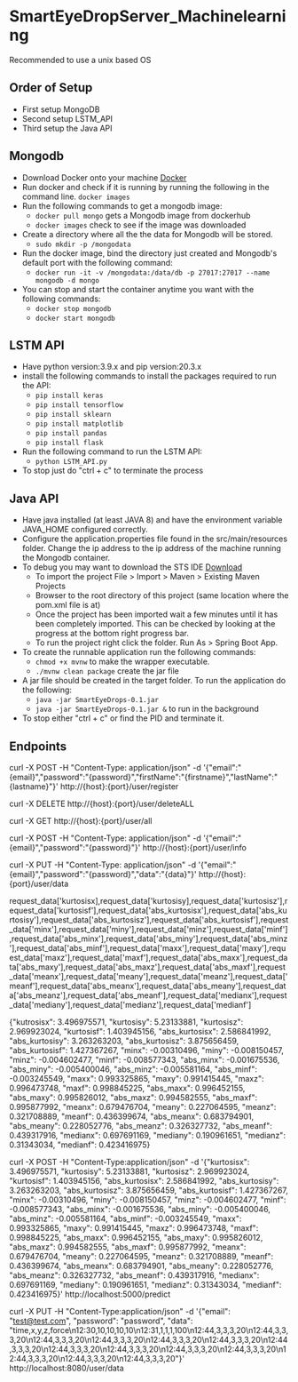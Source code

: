 # SmartEyeDropServer_Machinelearning

Recommended to use a unix based OS


## Order of Setup
- First setup MongoDB
- Second setup LSTM_API
- Third setup the Java API

## Mongodb
- Download Docker onto your machine [Docker](https://docs.docker.com/get-docker/)
- Run docker and check if it is running by running the following in the command line. `docker images`
- Run the following commands to get a mongodb image:
    - `docker pull mongo` gets a Mongodb image from dockerhub
    - `docker images` check to see if the image was downloaded
- Create a directory where all the the data for Mongodb will be stored.
    - `sudo mkdir -p /mongodata`
- Run the docker image, bind the directory just created and Mongodb's default port with the following command:
    - `docker run -it -v /mongodata:/data/db -p 27017:27017 --name mongodb -d mongo`
- You can stop and start the container anytime you want with the following commands:
    - `docker stop mongodb`
    - `docker start mongodb`

## LSTM API
- Have python version:3.9.x and pip version:20.3.x
- install the following commands to install the packages required to run the API:
    - `pip install keras`
    - `pip install tensorflow`
    - `pip install sklearn`
    - `pip install matplotlib`
    - `pip install pandas`
    - `pip install flask`
- Run the following command to run the LSTM API:
    - `python LSTM_API.py`
- To stop just do "ctrl + c" to terminate the process

## Java API
- Have java installed (at least JAVA 8) and have the environment variable JAVA_HOME configured correctly.
- Configure the application.properties file found in the src/main/resources folder. Change the ip address to the ip address of the machine running the Mongodb container.
- To debug you may want to download the STS IDE [Download](https://spring.io/tools)
    - To import the project File > Import > Maven > Existing Maven Projects
    - Browser to the root directory of this project (same location where the pom.xml file is at)
    - Once the project has been imported wait a few minutes until it has been completely imported. This can be checked by looking at the progress at the bottom right progress bar.
    - To run the project right click the folder. Run As > Spring Boot App.
- To create the runnable application run the following commands:
    - `chmod +x mvnw` to make the wrapper executable.
    - `./mvnw clean package` create the jar file
- A jar file should be created in the target folder. To run the application do the following:
    - `java -jar SmartEyeDrops-0.1.jar`
    - `java -jar SmartEyeDrops-0.1.jar &` to run in the background
- To stop either "ctrl + c" or find the PID and terminate it.

## Endpoints

curl -X POST -H "Content-Type: application/json" -d '{"email":"{email}","password":"{password}","firstName":"{firstname}","lastName":"{lastname}"}' http://{host}:{port}/user/register

curl -X DELETE http://{host}:{port}/user/deleteALL

curl -X GET http://{host}:{port}/user/all

curl -X POST -H "Content-Type: application/json" -d '{"email":"{email}","password":"{password}"}' http://{host}:{port}/user/info

curl -X PUT -H "Content-Type: application/json" -d '{"email":"{email}","password":"{password}","data":"{data}"}' http://{host}:{port}/user/data




request_data['kurtosisx],request_data['kurtosisy],request_data['kurtosisz'],request_data['kurtosisf'],request_data['abs_kurtosisx'],request_data['abs_kurtosisy'],request_data['abs_kurtosisz'],request_data['abs_kurtosisf'],request_data['minx'],request_data['miny'],request_data['minz'],request_data['minf'],request_data['abs_minx'],request_data['abs_miny'],request_data['abs_minz'],request_data['abs_minf'],request_data['maxx'],request_data['maxy'],request_data['maxz'],request_data['maxf'],request_data['abs_maxx'],request_data['abs_maxy'],request_data['abs_maxz'],request_data['abs_maxf'],request_data['meanx'],request_data['meany'],request_data['meanz'],request_data['meanf'],request_data['abs_meanx'],request_data['abs_meany'],request_data['abs_meanz'],request_data['abs_meanf'],request_data['medianx'],request_data['mediany'],request_data['medianz'],request_data['medianf']

{"kutrosisx": 3.496975571, "kurtosisy": 5.23133881, "kurtosisz": 2.969923024, "kurtosisf": 1.403945156, "abs_kurtosisx": 2.586841992, "abs_kurtosisy": 3.263263203, "abs_kurtosisz": 3.875656459, "abs_kurtosisf": 1.427367267, "minx": -0.00310496, "miny": -0.008150457, "minz": -0.004602477, "minf": -0.008577343, "abs_minx": -0.001675536, "abs_miny": -0.005400046, "abs_minz": -0.005581164, "abs_minf": -0.003245549, "maxx": 0.993325865, "maxy": 0.991415445, "maxz": 0.996473748, "maxf": 0.998845225, "abs_maxx": 0.996452155, "abs_maxy": 0.995826012, "abs_maxz": 0.994582555, "abs_maxf": 0.995877992, "meanx": 0.679476704, "meany": 0.227064595, "meanz": 0.321708889, "meanf": 0.436399674, "abs_meanx": 0.683794901, "abs_meany": 0.228052776, "abs_meanz": 0.326327732, "abs_meanf": 0.439317916, "medianx": 0.697691169, "mediany": 0.190961651, "medianz": 0.31343034, "medianf": 0.423416975}


curl -X POST -H "Content-Type:application/json" -d '{"kurtosisx": 3.496975571, "kurtosisy": 5.23133881, "kurtosisz": 2.969923024, "kurtosisf": 1.403945156, "abs_kurtosisx": 2.586841992, "abs_kurtosisy": 3.263263203, "abs_kurtosisz": 3.875656459, "abs_kurtosisf": 1.427367267, "minx": -0.00310496, "miny": -0.008150457, "minz": -0.004602477, "minf": -0.008577343, "abs_minx": -0.001675536, "abs_miny": -0.005400046, "abs_minz": -0.005581164, "abs_minf": -0.003245549, "maxx": 0.993325865, "maxy": 0.991415445, "maxz": 0.996473748, "maxf": 0.998845225, "abs_maxx": 0.996452155, "abs_maxy": 0.995826012, "abs_maxz": 0.994582555, "abs_maxf": 0.995877992, "meanx": 0.679476704, "meany": 0.227064595, "meanz": 0.321708889, "meanf": 0.436399674, "abs_meanx": 0.683794901, "abs_meany": 0.228052776, "abs_meanz": 0.326327732, "abs_meanf": 0.439317916, "medianx": 0.697691169, "mediany": 0.190961651, "medianz": 0.31343034, "medianf": 0.423416975}' http://localhost:5000/predict



curl -X PUT -H "Content-Type:application/json" -d '{"email": "test@test.com", "password": "password", "data": "time,x,y,z,force\n12:30,10,10,10,10\n12:31,1,1,1,100\n12:44,3,3,3,20\n12:44,3,3,3,20\n12:44,3,3,3,20\n12:44,3,3,3,20\n12:44,3,3,3,20\n12:44,3,3,3,20\n12:44,3,3,3,20\n12:44,3,3,3,20\n12:44,3,3,3,20\n12:44,3,3,3,20\n12:44,3,3,3,20\n12:44,3,3,3,20\n12:44,3,3,3,20\n12:44,3,3,3,20"}' http://localhost:8080/user/data

